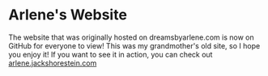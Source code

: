 # Arlene's Website
The website that was originally hosted on dreamsbyarlene.com is now on GitHub for everyone to view! This was my grandmother's old site, so I hope you enjoy it! If you want to see it in action, you can check out <a href="https://arlene.jackshorestein.com">arlene.jackshorestein.com</a>
